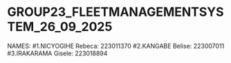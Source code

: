 # GROUP23_FLEETMANAGEMENTSYSTEM_26_09_2025
NAMES:
#1.NICYOGIHE Rebeca: 223011370
#2.KANGABE Belise: 223007011
#3.IRAKARAMA Gisele: 223018894
